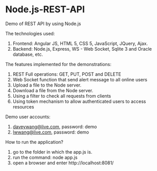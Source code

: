 # Node.js-REST-API
Demo of REST API by using Node.js

The technologies used:
  1. Frontend: Angular JS, HTML 5, CSS 5, JavaScript, JQuery, Ajax.
  2. Backend: Node.js, Express, WS - Web Socket, Sqlite 3 and Oracle database, etc.

The features implemented for the demonstrations:
  1. REST Full operations: GET, PUT, POST and DELETE
  2. Web Socket function that send alert message to all online users
  3. Upload a file to the Node server.
  4. Download a file from the Node server.
  5. Using a filter to check all requests from clients
  6. Using token mechanism to allow authenticated users to access resources

Demo user accounts:
  1. daveywang@live.com, password: demo
  2. lwwang@live.com, password: demo

How to run the application?
  1. go to the folder in which the app.js is.
  2. run the command: node app.js
  3. open a browser and enter http://localhost:8081/
  
  
